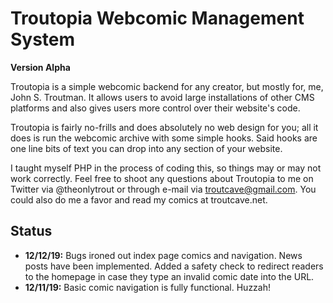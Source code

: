 # Troutopia Webcomic Management System

**Version Alpha**

Troutopia is a simple webcomic backend for any creator, but mostly for, me, John S. Troutman. It allows users to avoid large installations of other CMS platforms and also gives users more control over their website's code.

Troutopia is fairly no-frills and does absolutely no web design for you; all it does is run the webcomic archive with some simple hooks. Said hooks are one line bits of text you can drop into any section of your website.

I taught myself PHP in the process of coding this, so things may or may not work correctly. Feel free to shoot any questions about Troutopia to me on Twitter via @theonlytrout or through e-mail via troutcave@gmail.com. You could also do me a favor and read my comics at troutcave.net.

## Status

* **12/12/19:** Bugs ironed out index page comics and navigation.  News posts have been implemented.  Added a safety check to redirect readers to the homepage in case they type an invalid comic date into the URL.
* **12/11/19:** Basic comic navigation is fully functional.  Huzzah!
